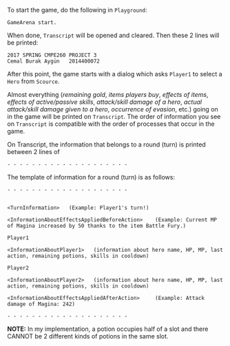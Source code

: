 To start the game, do the following in `Playground`:

`GameArena start.`


When done, `Transcript` will be opened and cleared. Then these 2 lines will be printed:

```
2017 SPRING CMPE260 PROJECT 3
Cemal Burak Aygün   2014400072
```


After this point, the game starts with a dialog which asks `Player1` to select a `Hero` from `Scource`.

Almost everything (_remaining gold_, _items players buy_, _effects of items_, _effects of active/passive skills_, _attack/skill damage of a hero_, _actual attack/skill damage given to a hero_, _occurrence of evasion_, etc.) going on in the game will be printed on `Transcript`. The order of information you see on `Transcript` is compatible with the order of processes that occur in the game.

On Transcript, the information that belongs to a round (turn) is printed between 2 lines of

`- - - - - - - - - - - - - - - - - - - -`


The template of information for a round (turn) is as follows:

```
- - - - - - - - - - - - - - - - - - - -


<TurnInformation>	(Example: Player1's turn!)

<InformationAboutEffectsAppliedBeforeAction>	(Example: Current MP of Magina increased by 50 thanks to the item Battle Fury.)

Player1

<InformationAboutPlayer1>	(information about hero name, HP, MP, last action, remaining potions, skills in cooldown)

Player2

<InformationAboutPlayer2>	(information about hero name, HP, MP, last action, remaining potions, skills in cooldown)

<InformationAboutEffectsAppliedAfterAction>		(Example: Attack damage of Magina: 242)

- - - - - - - - - - - - - - - - - - - -
```


**NOTE:** In my implementation, a potion occupies half of a slot and there CANNOT be 2 different kinds of potions in the same slot.
